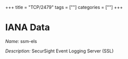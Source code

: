+++
title = "TCP/2479"
tags = [""]
categories = [""]
+++

# IANA Data

_Name:_ ssm-els

_Description:_ SecurSight Event Logging Server (SSL)

